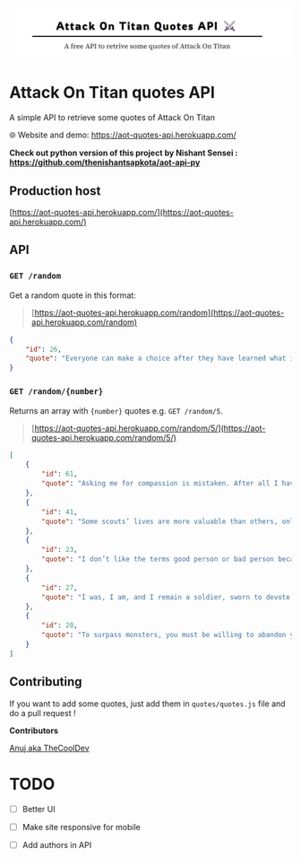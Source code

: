 #  ![](views/images/banner.png)

# Attack On Titan quotes API

A simple API to retrieve some quotes of Attack On Titan

:globe_with_meridians: Website and demo: https://aot-quotes-api.herokuapp.com/

**Check out python version of this project by Nishant Sensei :  https://github.com/thenishantsapkota/aot-api-py**

## Production host

[https://aot-quotes-api.herokuapp.com/](https://aot-quotes-api.herokuapp.com/)


## API

### `GET /random`

Get a random quote in this format:

> [https://aot-quotes-api.herokuapp.com/random](https://aot-quotes-api.herokuapp.com/random)

``` json
{
    "id": 26,
    "quote": "Everyone can make a choice after they have learned what it will result in. It is so easy to say we should have done it this way afterwards. But you can’t know what your choice will result in before actually choosing."
}

``` 
### `GET /random/{number}`

Returns an array with `{number}` quotes e.g. `GET /random/5`.

> [https://aot-quotes-api.herokuapp.com/random/5/](https://aot-quotes-api.herokuapp.com/random/5/)

``` json 
[
    {
        "id": 61,
        "quote": "Asking me for compassion is mistaken. After all I have no heart or time to spare."
    },
    {
        "id": 41,
        "quote": "Some scouts’ lives are more valuable than others, only those dumb enough to acknowledge that join us."
    },
    {
        "id": 23,
        "quote": "I don’t like the terms good person or bad person because it’s impossible to be entirely good to everyone, or entirely bad to everyone. To some, you are a good person, while to others you are a bad person."
    },
    {
        "id": 27,
        "quote": "I was, I am, and I remain a soldier, sworn to devote my heart and soul to the restoration of humankind. There is no greater glory than dying for that belief!"
    },
    {
        "id": 20,
        "quote": "To surpass monsters, you must be willing to abandon your humanity."
    }
]

```


## Contributing

If you want to add some quotes, just add them in `quotes/quotes.js` file and do a pull request !

<b> Contributors </b>

[Anuj aka TheCoolDev](https://github.com/TheCoolGDev)


# TODO

- [ ] Better UI
- [ ] Make site responsive for mobile
- [ ] Add authors in API

